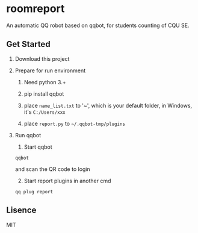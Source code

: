 # roomreport

An automatic QQ robot based on qqbot, for students counting of CQU SE.

## Get Started

1. Download this project

2. Prepare for run environment

	1. Need python 3.+

	2. pip install qqbot

	3. place `name_list.txt` to '~', which is your default folder, in Windows, it's `C:/Users/xxx`

	4. place `report.py` to `~/.qqbot-tmp/plugins`

3. Run qqbot

	1. Start qqbot
	
	```shell
	qqbot
	```
	and scan the QR code to login
	
	2. Start report plugins in another cmd
	
	```shell
	qq plug report
	```

## Lisence

MIT
